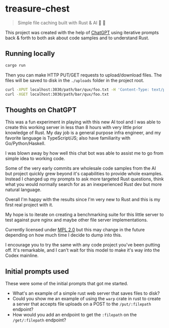 # treasure-chest
> Simple file caching built with Rust & AI 🦀 🦾

This project was created with the help of [ChatGPT](https://chat.openai.com/) using iterative prompts back & forth to both ask about code samples and to understand Rust.

## Running locally

```sh
cargo run
```

Then you can make HTTP PUT/GET requests to upload/download files. The files will be saved to disk in the `./uploads` folder in the project root.

```sh
curl -XPUT localhost:3030/path/bar/qux/foo.txt -H 'Content-Type: text/plain' -d "hello foo"
curl -XGET localhost:3030/path/bar/qux/foo.txt
```

## Thoughts on ChatGPT

This was a fun experiment in playing with this new AI tool and I was able to create this working server in less than 8 hours with very little prior knowledge of Rust. My day job is a general purpose infra engineer, and my favorite language is TypeScript/JS; also have familiarity with Go/Python/Haskell.

I was blown away by how well this chat bot was able to assist me to go from simple idea to working code.

Some of the very early commits are wholesale code samples from the AI but project quickly grew beyond it's capabilities to provide whole examples. Instead I changed up my prompts to ask more targeted Rust questions, think what you would normally search for as an inexperienced Rust dev but more natural language.

Overall I'm happy with the results since I'm very new to Rust and this is my first real project with it.

My hope is to iterate on creating a benchmarking suite for this little server to test against pure nginx and maybe other file server implementations.


Currently licensed under [MPL 2.0](./LICENSE) but this may change in the future depending on how much time I decide to dump into this.


I encourage you to try the same with any code project you've been putting off. It's remarkable, and I can't wait for this model to make it's way into the Codex mainline.

## Initial prompts used
These were some of the initial prompts that got me started.

- What's an example of a simple rust web server that saves files to disk?
- Could you show me an example of using the `warp` crate in rust to create a server that accepts file uploads on a POST to the `/put/:filepath` endpoint?
- How would you add an endpoint to get the `:filepath` on the `/get/:filepath` endpoint?
